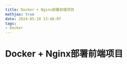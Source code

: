 ```yaml
---
title: Docker + Nginx部署前端项目
mathjax: true
date: 2024-05-10 13:48:07
tags:
- Docker
---
```


# Docker + Nginx部署前端项目

> 

